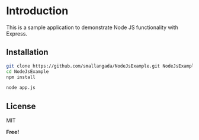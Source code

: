 Introduction
=========

This is a sample application to demonstrate Node JS functionality with Express.

    
Installation
--------------

```sh
git clone https://github.com/smallangada/NodeJsExample.git NodeJsExample
cd NodeJsExample
npm install
```

```sh
node app.js
```


License
----

MIT


**Free!**

[Sachin Mallangada]:http://sachin-mallangada.com/
